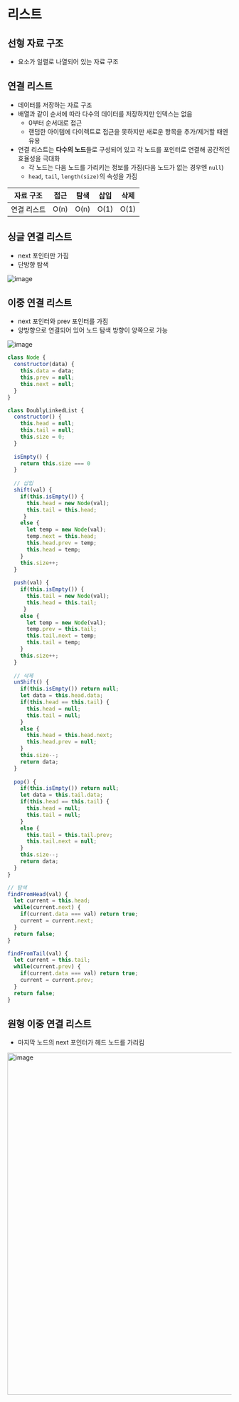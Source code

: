 # 리스트

## 선형 자료 구조
- 요소가 일렬로 나열되어 있는 자료 구조
## 연결 리스트
- 데이터를 저장하는 자료 구조
- 배열과 같이 순서에 따라 다수의 데이터를 저장하지만 인덱스는 없음
  - 0부터 순서대로 접근
  - 랜덤한 아이템에 다이렉트로 접근을 못하지만 새로운 항목을 추가/제거할 때엔 유용  
- 연결 리스트는 **다수의 노드**들로 구성되어 있고 각 노드를 포인터로 연결해 공간적인 효율성을 극대화
  - 각 노드는 다음 노드를 가리키는 정보를 가짐(다음 노드가 없는 경우엔 `null`)
  - `head`, `tail`, `length(size)`의 속성을 가짐

|자료 구조| 접근 | 탐색 | 삽입 | 삭제 |
|:---:|:---:|:---:|:---:|:---:|
|연결 리스트| O(n)| O(n)| O(1)| O(1)|

## 싱글 연결 리스트
- next 포인터만 가짐
- 단방향 탐색 

![image](https://user-images.githubusercontent.com/105091138/229974471-0bd21b80-1d96-4faa-b7a3-cb184594b730.png)

## 이중 연결 리스트
- next 포인터와 prev 포인터를 가짐
- 양방향으로 연결되어 있어 노드 탐색 방향이 양쪽으로 가능

![image](https://user-images.githubusercontent.com/105091138/229973982-5f255fc6-228f-4f60-a5ee-bc40754fb04a.png)

```javascript
class Node {
  constructor(data) {
    this.data = data;
    this.prev = null;
    this.next = null;
  }
}

class DoublyLinkedList {
  constructor() {
    this.head = null;
    this.tail = null;
    this.size = 0;
  }
  
  isEmpty() {
    return this.size === 0
  }
  
  // 삽입
  shift(val) {
    if(this.isEmpty()) {
      this.head = new Node(val);
      this.tail = this.head;
     }
    else {
      let temp = new Node(val);
      temp.next = this.head;
      this.head.prev = temp;
      this.head = temp;
    }
    this.size++;
  }
  
  push(val) {
    if(this.isEmpty()) {
      this.tail = new Node(val);
      this.head = this.tail;
     }
    else {
      let temp = new Node(val);
      temp.prev = this.tail;
      this.tail.next = temp;
      this.tail = temp;
    }
    this.size++;
  }
  
  // 삭제
  unShift() {
    if(this.isEmpty()) return null;
    let data = this.head.data;
    if(this.head == this.tail) {
      this.head = null;
      this.tail = null;
    }
    else {
      this.head = this.head.next;
      this.head.prev = null;
    }
    this.size--;
    return data;
  }
  
  pop() {
    if(this.isEmpty()) return null;
    let data = this.tail.data;
    if(this.head == this.tail) {
      this.head = null;
      this.tail = null;
    }
    else {
      this.tail = this.tail.prev;
      this.tail.next = null;
    }
    this.size--;
    return data;
  }
} 

// 탐색
findFromHead(val) {
  let current = this.head;
  while(current.next) {
    if(current.data === val) return true;
    current = current.next;
  }
  return false;
}

findFromTail(val) {
  let current = this.tail;
  while(current.prev) {
    if(current.data === val) return true;
    current = current.prev;
  }
  return false;
}
```

## 원형 이중 연결 리스트
- 마지막 노드의 next 포인터가 헤드 노드를 가리킴

<img width="767" alt="image" src="https://user-images.githubusercontent.com/105091138/229977593-80c62ac0-6584-4e33-ac80-a22e70974c5a.png">
